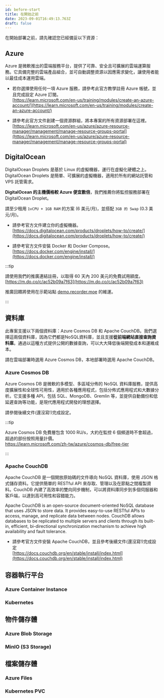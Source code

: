 ```yaml
---
id: before-start
title: 在開始之前
date: 2023-09-01T16:49:13.763Z
draft: false
---
```


在開始部署之前，請先確認您已經備妥以下資源：

## Azure

Azure 是微軟推出的雲端服務平台，提供了可靠、安全且可擴展的雲端運算服務。它具備完整的雲端產品組合，並可自動調整資源以因應需求變化，讓使用者能以最佳成本運用雲端。

- 若你選擇使用任何一項 Azure 服務，請參考此官方教學註冊 Azure 帳號，並且完成設定 Azure 訂閱。  
  [https://learn.microsoft.com/en-us/training/modules/create-an-azure-account/](https://learn.microsoft.com/en-us/training/modules/create-an-azure-account/)

- 請參考此官方文件創建一個資源群組，將本專案的所有資源部署在這裡。  
  [https://learn.microsoft.com/en-us/azure/azure-resource-manager/management/manage-resource-groups-portal](https://learn.microsoft.com/en-us/azure/azure-resource-manager/management/manage-resource-groups-portal)

## DigitalOcean

DigitalOcean Droplets 是基於 Linux 的虛擬機器，運行在虛擬化硬體之上。DigitalOcean Droplets 是簡單、可擴展的虛擬機器，適用於所有的網站託管和 VPS 託管需求。

**DigitalOcean 的主機價格較 Azure 便宜數倍**，我們推薦你將監控服務部署在 DigitalOcean Droplet。

請至少租用 `1vCPU + 1GB RAM` 的方案 (6 美元/月)，並搭配 `3GB 的 Swap` (0.3 美元/月)。

- 請參考官方文件建立你的虛擬機器。  
  [https://docs.digitalocean.com/products/droplets/how-to/create/](https://docs.digitalocean.com/products/droplets/how-to/create/)

- 請參考官方文件安裝 Docker 和 Docker Compose。  
  [https://docs.docker.com/engine/install/](https://docs.docker.com/engine/install/)

:::tip

請使用我們的推廣連結註冊，以取得 60 天內 200 美元的免費試用額度。  
[https://m.do.co/c/ac52b09a7f63](https://m.do.co/c/ac52b09a7f63)

推廣回饋將使用在示範站點 [demo.recorder.moe](https://demo.recorder.moe/) 的維運。

:::

## 資料庫

此專案支援以下兩個資料庫：Azure Cosmos DB 和 Apache CouchDB。我們選擇這兩個資料庫，因為它們都是NoSQL資料庫，並且支援**從前端網站直接查詢資料庫**。通過以這種方式提供公開的數據查詢，可以大大降低後端開發成本和運維成本。

請在雲端部署時選用 Azure Cosmos DB，本地部署時選用 Apache CouchDB。

### Azure Cosmos DB

Azure Cosmos DB 是微軟的多模型、多區域分佈的 NoSQL 資料庫服務，提供高度擴展性和全球性可用性，適用於各種應用程式，包括分佈式應用程式和大數據分析。它支援多種 API，包括 SQL、MongoDB、Gremlin 等，並提供自動備份和低延遲查詢等功能，是現代應用程式開發的理想選擇。

請參閱後續文件(還沒寫!)完成設定。

:::tip

Azure Cosmos DB 免費層包含 1000 RU/s，大約在監控 6 個頻道時不會超過，超過的部份按照用量計價。  
<https://learn.microsoft.com/zh-tw/azure/cosmos-db/free-tier>

:::

### Apache CouchDB

Apache CouchDB 是一個開放原始碼的文件導向 NoSQL 資料庫，使用 JSON 格式儲存資料。它提供簡單的 RESTful API 來存取、管理以及在節點之間複製資料。CouchDB 內建了高效率的雙向同步機制，可以將資料庫同步到多個伺服器和客戶端，以達到高可用性和容錯能力。

Apache CouchDB is an open-source document-oriented NoSQL database that uses JSON to store data. It provides easy-to-use RESTful APIs to access, manage, and replicate data between nodes. CouchDB allows databases to be replicated to multiple servers and clients through its built-in, efficient, bi-directional synchronization mechanism to achieve high availability and fault tolerance.

- 請參考官方文件安裝 Apache CouchDB，並且參考後續文件(還沒寫!)完成設定  
  [https://docs.couchdb.org/en/stable/install/index.html](https://docs.couchdb.org/en/stable/install/index.html)

## 容器執行平台

### Azure Container Instance

### Kubernetes

## 物件儲存體

### Azure Blob Storage

### MinIO (S3 Storage)

## 檔案儲存體

### Azure Files

### Kubernetes PVC
